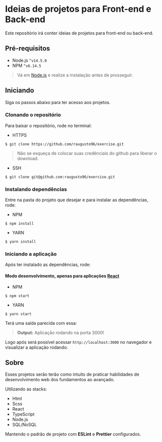 # Ideias de projetos para Front-end e Back-end

Este repositório irá conter ideias de projetos para front-end ou back-end.

## Pré-requisitos

* Node.js `^v14.5.0`
* NPM `^v6.14.5`

> Vá em [Node.js](https://nodejs.org/en/) e realize a instalação antes de prosseguir.

## Iniciando

Siga os passos abaixo para ter acesso aos projetos.

### Clonando o repositório

Para baixar o repositório, rode no terminal:

* HTTPS
```
$ git clone https://github.com/raugusto96/exercise.git
```
> Não se esqueça de colocar suas credênciais do github para liberar o download.

* SSH
```
$ git clone git@github.com:raugusto96/exercise.git
```

### Instalando dependências
Entre na pasta do projeto que desejar e para instalar as dependências, rode:

* NPM
```
$ npm install
```
* YARN
```
$ yarn install
```

### Iniciando a aplicação

Após ter instalado as dependências, rode:

#### Modo desenvolvimento, apenas para aplicações **[React](https://react.dev)**

* NPM
```
$ npm start
```
* YARN
```
$ yarn start
```
Terá uma saída parecida com essa:
> **Output:** Aplicação rodando na porta 3000!

Logo após será possível acessar `http://localhost:3000` no navegador e visualizar a aplicação rodando.

## Sobre
Esses projetos serão terão como intuito de praticar habilidades de desenvolvimento web dos fundamentos ao avançado.

Utilizando as stacks:
* Html
* Scss
* React
* TypeScript
* Node.js
* SQL/NoSQL

Mantendo o padrão de projeto com **ESLint** e **Prettier** configurados.